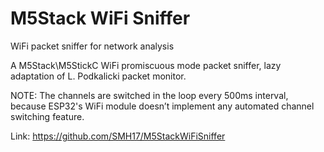 # M5Stack WiFi Sniffer
WiFi packet sniffer for network analysis 

A M5Stack\M5StickC WiFi promiscuous mode packet sniffer, lazy adaptation of L. Podkalicki packet monitor.

NOTE:
The channels are switched in the loop every 500ms interval, because ESP32's WiFi module doesn’t implement any automated channel switching feature.


Link: 
https://github.com/SMH17/M5StackWiFiSniffer